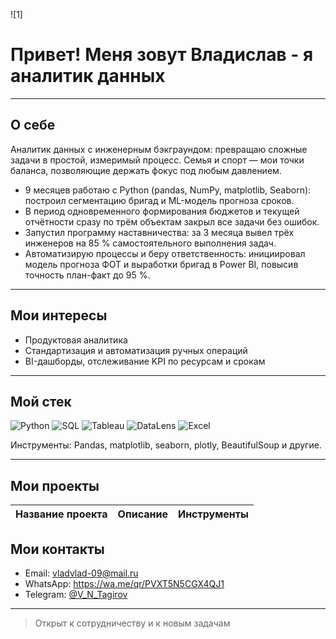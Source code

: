![1]

# Привет! Меня зовут Владислав - я аналитик данных

---

## О себе

Аналитик данных с инженерным бэкграундом: превращаю сложные задачи в простой, измеримый процесс. Семья и спорт — мои точки баланса, позволяющие держать фокус под любым давлением.  

- 9 месяцев работаю с Python (pandas, NumPy, matplotlib, Seaborn): построил сегментацию бригад и ML-модель прогноза сроков.  
- В период одновременного формирования бюджетов и текущей отчётности сразу по трём объектам закрыл все задачи без ошибок.  
- Запустил программу наставничества: за 3 месяца вывел трёх инженеров на 85 % самостоятельного выполнения задач.  
- Автоматизирую процессы и беру ответственность: инициировал модель прогноза ФОТ и выработки бригад в Power BI, повысив точность план-факт до 95 %.

---

## Мои интересы

- Продуктовая аналитика
- Стандартизация и автоматизация ручных операций
- BI-дашборды, отслеживание KPI по ресурсам и срокам

---

## Мой стек

![Python](https://img.shields.io/badge/-Python-3776AB?logo=python&logoColor=white)
![SQL](https://img.shields.io/badge/-SQL-4479A1?logo=postgresql&logoColor=white)
![Tableau](https://img.shields.io/badge/-Tableau-E97627?logo=tableau&logoColor=white)
![DataLens](https://img.shields.io/badge/-DataLens-00A3E0?logo=yandex&logoColor=white)
![Excel](https://img.shields.io/badge/-Excel-217346?logo=microsoft-excel&logoColor=white)

Инструменты: Pandas, matplotlib, seaborn, plotly, BeautifulSoup и другие.

---

## Мои проекты

| Название проекта | Описание | Инструменты | 
|:----------------------|:----------------------|:----------------------|

## Мои контакты

- Email: [vladvlad-09@mail.ru](mailto:vladvlad-09@mail.ru)
- WhatsApp: https://wa.me/qr/PVXT5N5CGX4QJ1
- Telegram: [@V_N_Tagirov](https://t.me/V_N_Tagirov)

---

> Открыт к сотрудничеству и к новым задачам

